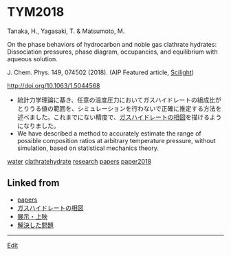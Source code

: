 # TYM2018

Tanaka, H., Yagasaki, T. & Matsumoto, M.

On the phase behaviors of hydrocarbon and noble gas clathrate hydrates: Dissociation pressures, phase diagram, occupancies, and equilibrium with aqueous solution. 

J. Chem. Phys. 149, 074502 (2018). (AIP Featured article, [Scilight](http://doi.org/10.1063/1.5051832))

http://doi.org/10.1063/1.5044568


* 統計力学理論に基き、任意の温度圧力においてガスハイドレートの組成比がとりうる値の範囲を、シミュレーションを行わないで正確に推定する方法を述べました。これまでにない精度で、[ガスハイドレートの相図](ガスハイドレートの相図.md)を描けるようになりました。
* We have described a method to accurately estimate the range of possible composition ratios at arbitrary temperature pressure, without simulation, based on statistical mechanics theory.

[](https://aip.scitation.org/na101/home/literatum/publisher/aip/journals/content/sci/2018/sci.2018.2018.issue-33/1.5051832/20180816/images/large/1.5051832.figures.online.f1.jpeg)



[water](water.md) [clathratehydrate](clathratehydrate.md) [research](research.md) [papers](papers.md) [paper2018](paper2018.md)



## Linked from

* [papers](papers.md)
* [ガスハイドレートの相図](ガスハイドレートの相図.md)
* [展示・上映](展示・上映.md)
* [解決した問題](解決した問題.md)


----
[Edit](https://github.com/vitroid/vitroid.github.io/blob/master/MD/TYM2018.md)
